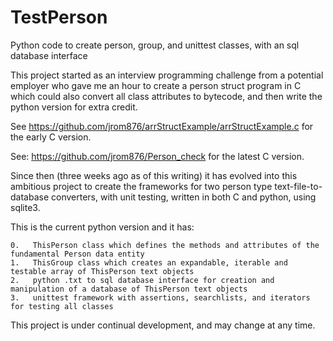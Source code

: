 # TestPerson
Python code to create person, group, and unittest classes, with an sql database interface

This project started as an interview programming challenge from a potential employer 
who gave me an hour to create a person struct program in C which could also convert all 
class attributes to bytecode, and then write the python version for extra credit. 

See https://github.com/jrom876/arrStructExample/arrStructExample.c for the early C version.

See: https://github.com/jrom876/Person_check for the latest C version.

Since then (three weeks ago as of this writing) it has evolved into this ambitious project 
to create the frameworks for two person type text-file-to-database converters, with unit testing,
written in both C and python, using sqlite3. 

This is the current python version and it has:
    
    0.   ThisPerson class which defines the methods and attributes of the fundamental Person data entity
    1.   ThisGroup class which creates an expandable, iterable and testable array of ThisPerson text objects
    2.   python .txt to sql database interface for creation and manipulation of a database of ThisPerson text objects
    3.   unittest framework with assertions, searchlists, and iterators for testing all classes
    
This project is under continual development, and may change at any time.

